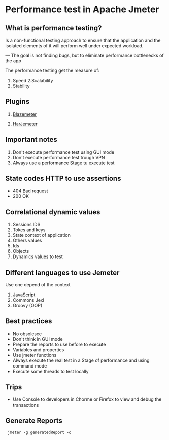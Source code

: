 # Performance test in Apache Jmeter

## What is performance testing?

Is a non-functional testing approach to ensure that the application and the isolated elements of it will perform well under expected workload. 

— The goal is not finding bugs, but to eliminate performance bottlenecks of the app 

The performance testing get the measure of: 

1. Speed
2.Scalability  
3. Stability 

## Plugins

1. [Blazemeter](https://chrome.google.com/webstore/detail/blazemeter-the-continuous/mbopgmdnpcbohhpnfglgohlbhfongabi)

2. [HarJemeter](https://chrome.google.com/webstore/detail/blazemeter-the-continuous/mbopgmdnpcbohhpnfglgohlbhfongabi)

## Important notes

1. Don't execute performance test using GUI mode
2. Don't execute performance test trough VPN
3. Always use a performance Stage tu execute test

## State codes HTTP to use assertions
* 404 Bad request
* 200 OK
 
## Correlational dynamic values

1. Sessions IDS
2. Tokes and keys
3. State context of application
3. Others values
  1. Ids
  2. Objects
  3. Dynamics values to test

## Different languages to use Jemeter

Use one depend of the context

1. JavaScript
2. Commons Jexl
3. Groovy (OOP)

## Best practices

* No obsolesce
* Don't think in GUI mode
* Prepare the reports to use before to execute
* Variables and properties
* Use jmeter functions
* Always execute the real test in a Stage of performance and using command mode
* Execute some threads to test locally

## Trips

- Use Console to developers in Chorme or Firefox to view and debug the transactions

## Generate Reports 

<code> jmeter -g generatedReport -o </code>
